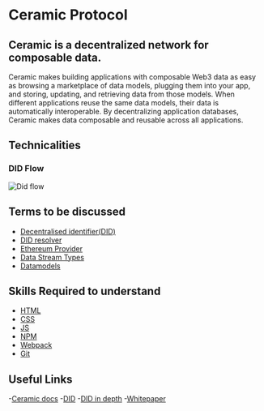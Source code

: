 # Ceramic Protocol

## Ceramic is a decentralized network for composable data.
Ceramic makes building applications with composable Web3 data as easy as browsing a marketplace of data models, plugging them into your app, and storing,
updating, and retrieving data from those models. When different applications reuse the same data models, 
their data is automatically interoperable. By decentralizing application databases, Ceramic makes data composable and reusable across all applications.


## Technicalities

### DID Flow

![Did flow](https://github.com/PriyathamVarma/NFT-Basics-to-Jedi/blob/main/Diagrams/did_flow.png)





## Terms to be discussed

- [Decentralised identifier(DID)](https://www.w3.org/TR/did-core/)
- [DID resolver](https://medium.com/decentralized-identity/a-universal-resolver-for-self-sovereign-identifiers-48e6b4a5cc3c)
- [Ethereum Provider](https://docs.unstoppabledomains.com/developer-toolkit/reference/ethereum-providers/)
- [Data Stream Types](https://en.wikipedia.org/wiki/Data_stream)
- [Datamodels](https://en.wikipedia.org/wiki/Data_model)


## Skills Required to understand

- [HTML](https://www.w3schools.com/html/default.asp)
- [CSS](https://www.w3schools.com/css/default.asp)
- [JS](https://www.w3schools.com/js/)
- [NPM](https://www.npmjs.com/)
- [Webpack](https://webpack.js.org/)
- [Git](https://github.com/)



## Useful Links
-[Ceramic docs](https://developers.ceramic.network/learn/welcome/)
-[DID](https://tykn.tech/decentralized-identifiers-dids/)
-[DID in depth](https://decentralized-id.com/web-standards/w3c/wg/did/decentralized-identifier/)
-[Whitepaper](https://github.com/WebOfTrustInfo/rwot2-id2020/blob/master/topics-and-advance-readings/DID-Whitepaper.md)
